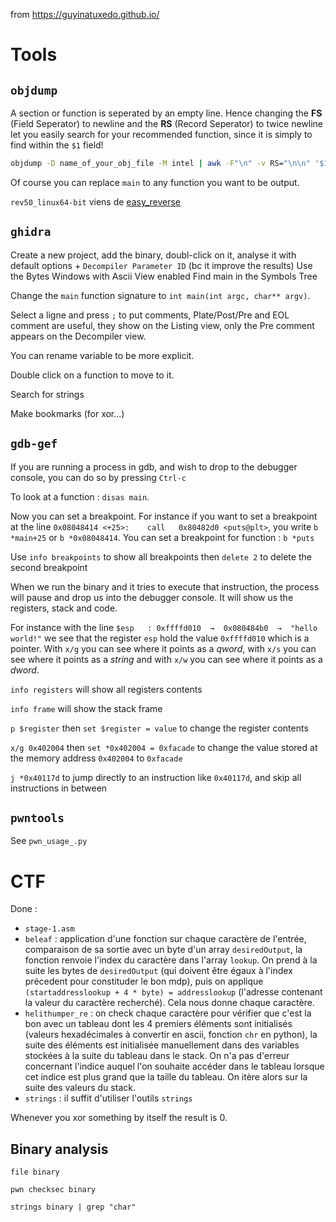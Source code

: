 from https://guyinatuxedo.github.io/

# Tools

## `objdump`

A section or function is seperated by an empty line. Hence changing the **FS** (Field Seperator) to newline and the **RS** (Record Seperator) to twice newline let you easily search for your recommended function, since it is simply to find within the `$1` field!
```bash
objdump -D name_of_your_obj_file -M intel | awk -F"\n" -v RS="\n\n" '$1 ~ /main/'
```
Of course you can replace `main` to any function you want to be output.


`rev50_linux64-bit` viens de [easy_reverse](https://crackmes.one/crackme/5b8a37a433c5d45fc286ad83)

## `ghidra`

Create a new project, add the binary, doubl-click on it, analyse it with default options + `Decompiler Parameter ID` (bc it improve the results)
Use the Bytes Windows with Ascii View enabled
Find main in the Symbols Tree 

Change the `main` function signature to `int main(int argc, char** argv)`.

Select a ligne and press `;` to put comments, Plate/Post/Pre and EOL comment are useful, they show on the Listing view, only the Pre comment appears on the Decompiler view.

You can rename variable to be more explicit.

Double click on a function to move to it.

Search for strings

Make bookmarks (for xor...)

## `gdb-gef`

If you are running a process in gdb, and wish to drop to the debugger console, you can do so by pressing `Ctrl-c`

To look at a function : `disas main`.

Now you can set a breakpoint. For instance if you want to set a breakpoint at the line `0x08048414 <+25>:    call   0x80482d0 <puts@plt>`, you write `b *main+25` or `b *0x08048414`.
You can set a breakpoint for function : `b *puts`

Use `info breakpoints` to show all breakpoints then `delete 2` to delete the second breakpoint

When we run the binary and it tries to execute that instruction, the process will pause and drop us into the debugger console.
It will show us the registers, stack and code.

For instance with the line `$esp   : 0xffffd010  →  0x080484b0  →  "hello world!"` we see that the register `esp` hold the value `0xffffd010` which is a pointer. With `x/g` you can see where it points as a *qword*, with `x/s` you can see where it points as a *string* and with `x/w` you can see where it points as a *dword*.

`info registers` will show all registers contents

`info frame` will show the stack frame

`p $register` then `set $register = value` to change the register contents

`x/g 0x402004` then `set *0x402004 = 0xfacade` to change the value stored at the memory address `0x402004` to `0xfacade`

`j *0x40117d` to jump directly to an instruction like `0x40117d`, and skip all instructions in between

## `pwntools`

See `pwn_usage_.py`

# CTF

Done :
- `stage-1.asm`
- `beleaf` : application d'une fonction sur chaque caractère de l'entrée, comparaison de sa sortie avec un byte d'un array `desiredOutput`, la fonction renvoie l'index du caractère dans l'array `lookup`. On prend à la suite les bytes de `desiredOutput` (qui doivent être égaux à l'index précedent pour constituder le bon mdp), puis on applique `(startaddresslookup + 4 * byte) = addresslookup` (l'adresse contenant la valeur du caractère recherché). Cela nous donne chaque caractère.
- `helithumper_re` : on check chaque caractère pour vérifier que c'est la bon avec un tableau dont les 4 premiers éléments sont initialisés (valeurs hexadécimales à convertir en ascii, fonction `chr` en python), la suite des éléments est initialisée manuellement dans des variables stockées à la suite du tableau dans le stack. On n'a pas d'erreur concernant l'indice auquel l'on souhaite accéder dans le tableau lorsque cet indice est plus grand que la taille du tableau. On itère alors sur la suite des valeurs du stack.
- `strings` : il suffit d'utiliser l'outils `strings`

Whenever you xor something by itself the result is 0.

## Binary analysis

`file binary`

`pwn checksec binary`

`strings binary | grep "char"`